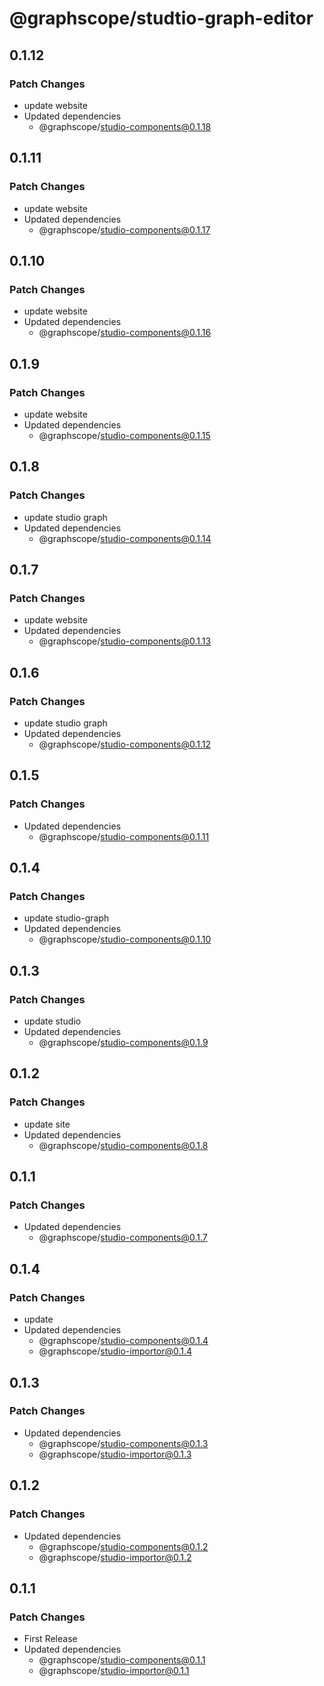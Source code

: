# @graphscope/studtio-graph-editor

## 0.1.12

### Patch Changes

- update website
- Updated dependencies
  - @graphscope/studio-components@0.1.18

## 0.1.11

### Patch Changes

- update website
- Updated dependencies
  - @graphscope/studio-components@0.1.17

## 0.1.10

### Patch Changes

- update website
- Updated dependencies
  - @graphscope/studio-components@0.1.16

## 0.1.9

### Patch Changes

- update website
- Updated dependencies
  - @graphscope/studio-components@0.1.15

## 0.1.8

### Patch Changes

- update studio graph
- Updated dependencies
  - @graphscope/studio-components@0.1.14

## 0.1.7

### Patch Changes

- update website
- Updated dependencies
  - @graphscope/studio-components@0.1.13

## 0.1.6

### Patch Changes

- update studio graph
- Updated dependencies
  - @graphscope/studio-components@0.1.12

## 0.1.5

### Patch Changes

- Updated dependencies
  - @graphscope/studio-components@0.1.11

## 0.1.4

### Patch Changes

- update studio-graph
- Updated dependencies
  - @graphscope/studio-components@0.1.10

## 0.1.3

### Patch Changes

- update studio
- Updated dependencies
  - @graphscope/studio-components@0.1.9

## 0.1.2

### Patch Changes

- update site
- Updated dependencies
  - @graphscope/studio-components@0.1.8

## 0.1.1

### Patch Changes

- Updated dependencies
  - @graphscope/studio-components@0.1.7

## 0.1.4

### Patch Changes

- update
- Updated dependencies
  - @graphscope/studio-components@0.1.4
  - @graphscope/studio-importor@0.1.4

## 0.1.3

### Patch Changes

- Updated dependencies
  - @graphscope/studio-components@0.1.3
  - @graphscope/studio-importor@0.1.3

## 0.1.2

### Patch Changes

- Updated dependencies
  - @graphscope/studio-components@0.1.2
  - @graphscope/studio-importor@0.1.2

## 0.1.1

### Patch Changes

- First Release
- Updated dependencies
  - @graphscope/studio-components@0.1.1
  - @graphscope/studio-importor@0.1.1
